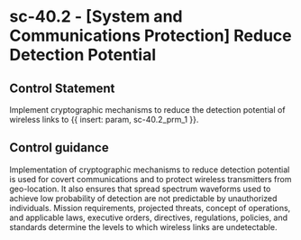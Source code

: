# sc-40.2 - \[System and Communications Protection\] Reduce Detection Potential

## Control Statement

Implement cryptographic mechanisms to reduce the detection potential of wireless links to {{ insert: param, sc-40.2_prm_1 }}.

## Control guidance

Implementation of cryptographic mechanisms to reduce detection potential is used for covert communications and to protect wireless transmitters from geo-location. It also ensures that spread spectrum waveforms used to achieve low probability of detection are not predictable by unauthorized individuals. Mission requirements, projected threats, concept of operations, and applicable laws, executive orders, directives, regulations, policies, and standards determine the levels to which wireless links are undetectable.
